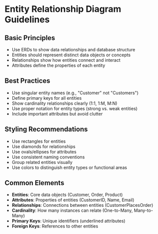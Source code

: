 # Entity Relationship Diagram Guidelines

## Basic Principles
- Use ERDs to show data relationships and database structure
- Entities should represent distinct data objects or concepts
- Relationships show how entities connect and interact
- Attributes define the properties of each entity

## Best Practices
- Use singular entity names (e.g., "Customer" not "Customers")
- Define primary keys for all entities
- Show cardinality relationships clearly (1:1, 1:M, M:N)
- Use proper notation for entity types (strong vs. weak entities)
- Include important attributes but avoid clutter

## Styling Recommendations
- Use rectangles for entities
- Use diamonds for relationships
- Use ovals/ellipses for attributes
- Use consistent naming conventions
- Group related entities visually
- Use colors to distinguish entity types or functional areas

## Common Elements
- **Entities**: Core data objects (Customer, Order, Product)
- **Attributes**: Properties of entities (CustomerID, Name, Email)
- **Relationships**: Connections between entities (CustomerPlacesOrder)
- **Cardinality**: How many instances can relate (One-to-Many, Many-to-Many)
- **Primary Keys**: Unique identifiers (underlined attributes)
- **Foreign Keys**: References to other entities